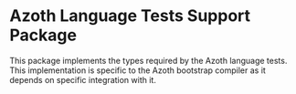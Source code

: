 # Azoth Language Tests Support Package

This package implements the types required by the Azoth language tests. This implementation is
specific to the Azoth bootstrap compiler as it depends on specific integration with it.
